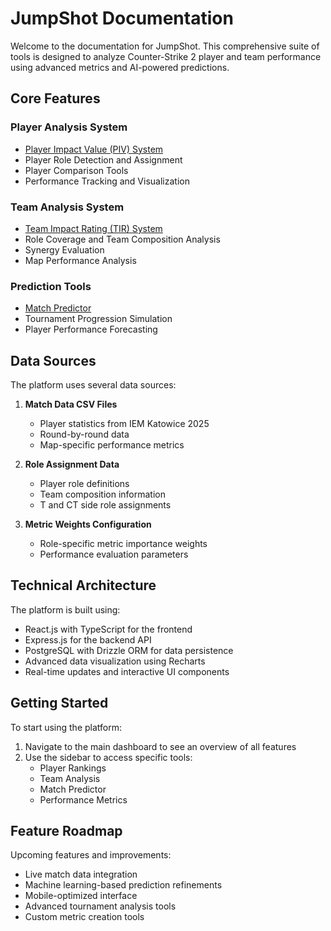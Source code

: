 # JumpShot Documentation

Welcome to the documentation for JumpShot. This comprehensive suite of tools is designed to analyze Counter-Strike 2 player and team performance using advanced metrics and AI-powered predictions.

## Core Features

### Player Analysis System
- [Player Impact Value (PIV) System](player_impact_value.md)
- Player Role Detection and Assignment
- Player Comparison Tools
- Performance Tracking and Visualization

### Team Analysis System
- [Team Impact Rating (TIR) System](team_impact_rating.md)
- Role Coverage and Team Composition Analysis
- Synergy Evaluation
- Map Performance Analysis

### Prediction Tools
- [Match Predictor](match_predictor.md)
- Tournament Progression Simulation
- Player Performance Forecasting

## Data Sources

The platform uses several data sources:

1. **Match Data CSV Files**
   - Player statistics from IEM Katowice 2025
   - Round-by-round data
   - Map-specific performance metrics

2. **Role Assignment Data**
   - Player role definitions
   - Team composition information
   - T and CT side role assignments

3. **Metric Weights Configuration**
   - Role-specific metric importance weights
   - Performance evaluation parameters

## Technical Architecture

The platform is built using:

- React.js with TypeScript for the frontend
- Express.js for the backend API
- PostgreSQL with Drizzle ORM for data persistence
- Advanced data visualization using Recharts
- Real-time updates and interactive UI components

## Getting Started

To start using the platform:

1. Navigate to the main dashboard to see an overview of all features
2. Use the sidebar to access specific tools:
   - Player Rankings
   - Team Analysis
   - Match Predictor
   - Performance Metrics

## Feature Roadmap

Upcoming features and improvements:

- Live match data integration
- Machine learning-based prediction refinements
- Mobile-optimized interface
- Advanced tournament analysis tools
- Custom metric creation tools